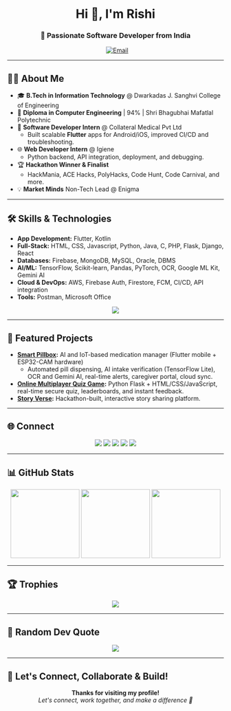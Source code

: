 <h1 align="center">Hi 👋, I'm Rishi</h1>
<h3 align="center">🚀 Passionate Software Developer from India</h3>

<p align="center">
  &nbsp; <a href="mailto:rishi15vejani2006@gmail.com"><img src="https://img.shields.io/badge/Gmail-D14836?style=for-the-badge&logo=gmail&logoColor=white" alt="Email" /></a>
</p>

---

## 👨‍💻 About Me

- 🎓 **B.Tech in Information Technology** @ Dwarkadas J. Sanghvi College of Engineering
- 🏅 **Diploma in Computer Engineering** | 94% | Shri Bhagubhai Mafatlal Polytechnic
- 🚀 **Software Developer Intern** @ Collateral Medical Pvt Ltd
  - Built scalable **Flutter** apps for Android/iOS, improved CI/CD and troubleshooting.
- 🌐 **Web Developer Intern** @ Igiene
  - Python backend, API integration, deployment, and debugging.
- 🏆 **Hackathon Winner & Finalist**
  - HackMania, ACE Hacks, PolyHacks, Code Hunt, Code Carnival, and more.
- 💡 **Market Minds** Non-Tech Lead @ Enigma

---

## 🛠️ Skills & Technologies

- **App Development:** Flutter, Kotlin
- **Full-Stack:** HTML, CSS, Javascript, Python, Java, C, PHP, Flask, Django, React
- **Databases:** Firebase, MongoDB, MySQL, Oracle, DBMS
- **AI/ML:** TensorFlow, Scikit-learn, Pandas, PyTorch, OCR, Google ML Kit, Gemini AI
- **Cloud & DevOps:** AWS, Firebase Auth, Firestore, FCM, CI/CD, API integration
- **Tools:** Postman, Microsoft Office

<p align="center">
  <img src="https://skillicons.dev/icons?i=python,cpp,java,js,react,aws,django,flask,flutter,html,css,tailwind,bootstrap,mysql,mongodb,oracle,pandas,scikit-learn,seaborn,tensorflow,pytorch,php,dart,kotlin,postman" />
</p>

---

## 🚩 Featured Projects

- **[Smart Pillbox](https://github.com/rishivejani15/smart-pillbox):** AI and IoT-based medication manager (Flutter mobile + ESP32-CAM hardware)
  - Automated pill dispensing, AI intake verification (TensorFlow Lite), OCR and Gemini AI,  real-time alerts, caregiver portal, cloud sync.
- **[Online Multiplayer Quiz Game](https://quizify-go7t.onrender.com/):** Python Flask + HTML/CSS/JavaScript, real-time secure quiz, leaderboards, and instant feedback.
- **[Story Verse](https://quizify-go7t.onrender.com/):** Hackathon-built, interactive story sharing platform.

---

## 🌐 Connect

<p align="center">
  <a href="https://linkedin.com/in/rishi-vejani-56b923257" target="blank"><img src="https://img.shields.io/badge/-LinkedIn-blue?style=for-the-badge&logo=linkedin&logoColor=white" /></a>
  <a href="https://www.codechef.com/users/rishixd" target="blank"><img src="https://img.shields.io/badge/-CodeChef-5B4638?style=for-the-badge&logo=codechef&logoColor=white" /></a>
  <a href="https://www.hackerrank.com/rishi15vejani201" target="blank"><img src="https://img.shields.io/badge/-Hackerrank-2EC866?style=for-the-badge&logo=hackerrank&logoColor=white" /></a>
  <a href="https://codeforces.com/profile/rishixd" target="blank"><img src="https://img.shields.io/badge/-Codeforces-1F8ACB?style=for-the-badge&logo=codeforces&logoColor=white" /></a>
  <a href="https://www.leetcode.com/rishi15vejani2006" target="blank"><img src="https://img.shields.io/badge/-LeetCode-000?style=for-the-badge&logo=leetcode&logoColor=white" /></a>
</p>

---

## 📊 GitHub Stats

<p align="center">
  <img src="https://github-readme-stats.vercel.app/api?username=rishivejani15&show_icons=true&theme=radical" height="160"/>
  <img src="https://github-readme-stats.vercel.app/api/top-langs/?username=rishivejani15&langs_count=8&layout=compact&theme=radical" height="160"/>
  <img src="https://github-readme-streak-stats.herokuapp.com/?user=rishivejani15&theme=radical" height="160"/>
</p>

---

## 🏆 Trophies

<p align="center">
  <img src="https://github-profile-trophy.vercel.app/?username=rishivejani15&theme=algolia&margin-w=8&margin-h=10&layout=compact&title=Followers,Stars,Commit,Repositories,PullRequest,Issues,Contributions" />
</p>

---

## 💬 Random Dev Quote

<p align="center">
  <img src="https://quotes-github-readme.vercel.app/api?type=horizontal&theme=radical" />
</p>

---

## 📢 Let's Connect, Collaborate & Build!

<p align="center"> 
  <b>Thanks for visiting my profile!</b><br>
  <i>Let's connect, work together, and make a difference 🚀</i>
</p>
